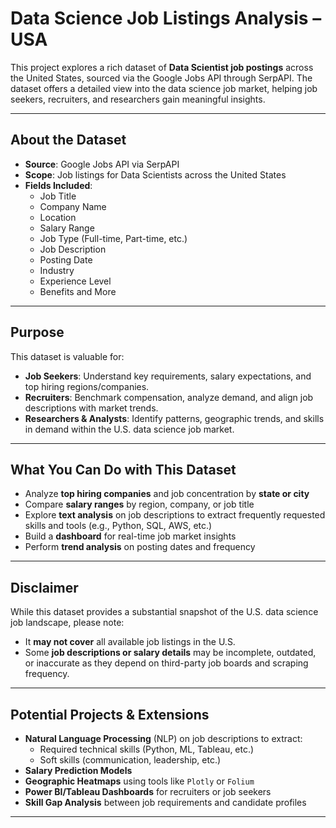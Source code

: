 # Data Science Job Listings Analysis – USA

This project explores a rich dataset of **Data Scientist job postings** across the United States, sourced via the Google Jobs API through SerpAPI. The dataset offers a detailed view into the data science job market, helping job seekers, recruiters, and researchers gain meaningful insights.

---

## About the Dataset

- **Source**: Google Jobs API via SerpAPI  
- **Scope**: Job listings for Data Scientists across the United States  
- **Fields Included**:
  - Job Title
  - Company Name
  - Location
  - Salary Range
  - Job Type (Full-time, Part-time, etc.)
  - Job Description
  - Posting Date
  - Industry
  - Experience Level
  - Benefits and More

---

## Purpose

This dataset is valuable for:

- **Job Seekers**: Understand key requirements, salary expectations, and top hiring regions/companies.
- **Recruiters**: Benchmark compensation, analyze demand, and align job descriptions with market trends.
- **Researchers & Analysts**: Identify patterns, geographic trends, and skills in demand within the U.S. data science job market.

---

## What You Can Do with This Dataset

- Analyze **top hiring companies** and job concentration by **state or city**
- Compare **salary ranges** by region, company, or job title
- Explore **text analysis** on job descriptions to extract frequently requested skills and tools (e.g., Python, SQL, AWS, etc.)
- Build a **dashboard** for real-time job market insights
- Perform **trend analysis** on posting dates and frequency

---

## Disclaimer

While this dataset provides a substantial snapshot of the U.S. data science job landscape, please note:

- It **may not cover** all available job listings in the U.S.
- Some **job descriptions or salary details** may be incomplete, outdated, or inaccurate as they depend on third-party job boards and scraping frequency.

---

## Potential Projects & Extensions

- **Natural Language Processing** (NLP) on job descriptions to extract:
  - Required technical skills (Python, ML, Tableau, etc.)
  - Soft skills (communication, leadership, etc.)
- **Salary Prediction Models**
- **Geographic Heatmaps** using tools like `Plotly` or `Folium`
- **Power BI/Tableau Dashboards** for recruiters or job seekers
- **Skill Gap Analysis** between job requirements and candidate profiles

---
